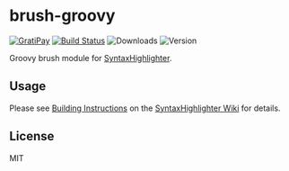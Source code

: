 # brush-groovy

[![GratiPay](https://img.shields.io/gratipay/user/alexgorbatchev.svg)](https://gratipay.com/alexgorbatchev/)
[![Build Status](https://travis-ci.org/syntaxhighlighter/brush-groovy.svg)](https://travis-ci.org/syntaxhighlighter/brush-groovy)
![Downloads](https://img.shields.io/npm/dm/brush-groovy.svg)
![Version](https://img.shields.io/npm/v/brush-groovy.svg)

Groovy brush module for [SyntaxHighlighter](https://github.com/syntaxhighlighter/syntaxhighlighter).

## Usage

Please see [Building Instructions](https://github.com/syntaxhighlighter/syntaxhighlighter/wiki/Building) on the [SyntaxHighlighter Wiki](https://github.com/syntaxhighlighter/syntaxhighlighter/wiki) for details.

## License

MIT
